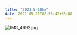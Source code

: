 ```yaml
---
title: "2021.5-10km"
date: 2021-05-21T08:56:42+08:00
---
```


![IMG_4692.jpg](https://img.maocdn.cn/img/2021/05/21/IMG_4692.jpg)

<!--more-->